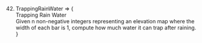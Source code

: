 42. TrappingRainWater => {<br>
    Trapping Rain Water<br>Given n non-negative integers representing an elevation map where the width of each bar is 1, compute how much water it can trap after raining.
}